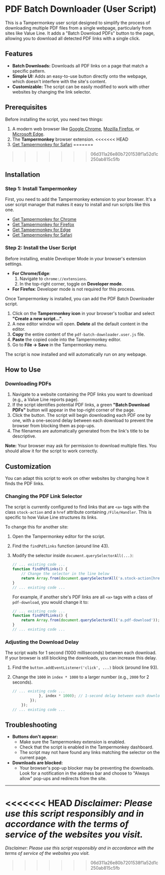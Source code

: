 # PDF Batch Downloader (User Script)

This is a Tampermonkey user script designed to simplify the process of downloading multiple PDF files from a single webpage, particularly from sites like Value Line. It adds a "Batch Download PDFs" button to the page, allowing you to download all detected PDF links with a single click.

## Features

- **Batch Downloads:** Downloads all PDF links on a page that match a specific pattern.
- **Simple UI:** Adds an easy-to-use button directly onto the webpage, which doesn't interfere with the site's content.
- **Customizable:** The script can be easily modified to work with other websites by changing the link selector.

## Prerequisites

Before installing the script, you need two things:
1. A modern web browser like [Google Chrome](https://www.google.com/chrome/), [Mozilla Firefox](https://www.mozilla.org/firefox/new/), or [Microsoft Edge](https://www.microsoft.com/edge).
2. The **Tampermonkey** browser extension.
<<<<<<< HEAD
3. [Get Tampermonkey for Safari](https://apps.apple.com/app/apple-store/id1482490089)
=======
>>>>>>> 06d311a26e80b7201538f1a52d1c250ab815c5fb

## Installation

### Step 1: Install Tampermonkey

First, you need to add the Tampermonkey extension to your browser. It's a user script manager that makes it easy to install and run scripts like this one.

- [Get Tampermonkey for Chrome](https://chrome.google.com/webstore/detail/tampermonkey/dhdgffkkebhmkfjojejmpbldmpobfkfo)
- [Get Tampermonkey for Firefox](https://addons.mozilla.org/en-US/firefox/addon/tampermonkey/)
- [Get Tampermonkey for Edge](https://microsoftedge.microsoft.com/addons/detail/tampermonkey/iikmkjmpaadaobahmlepeloendndfphd)
- [Get Tampermonkey for Safari](https://apps.apple.com/app/apple-store/id1482490089)

### Step 2: Install the User Script

Before installing, enable Developer Mode in your browser's extension settings.

-   **For Chrome/Edge**:
    1.  Navigate to `chrome://extensions`.
    2.  In the top-right corner, toggle on **Developer mode**.
-   **For Firefox**: Developer mode is not required for this process.

Once Tampermonkey is installed, you can add the PDF Batch Downloader script.

1.  Click on the **Tampermonkey icon** in your browser's toolbar and select **"Create a new script..."**.
2.  A new editor window will open. **Delete** all the default content in the editor.
3.  **Copy** the entire content of the `pdf-batch-downloader.user.js` file.
4.  **Paste** the copied code into the Tampermonkey editor.
5.  Go to **File -> Save** in the Tampermonkey menu.

The script is now installed and will automatically run on any webpage.

## How to Use

### Downloading PDFs

1.  Navigate to a website containing the PDF links you want to download (e.g., a Value Line reports page).
2.  If the script identifies potential PDF links, a green **"Batch Download PDFs"** button will appear in the top-right corner of the page.
3.  Click the button. The script will begin downloading each PDF one by one, with a one-second delay between each download to prevent the browser from blocking them as pop-ups.
4.  The filenames are automatically generated from the link's title to be descriptive.

**Note:** Your browser may ask for permission to download multiple files. You should allow it for the script to work correctly.

## Customization

You can adapt this script to work on other websites by changing how it finds the PDF links.

### Changing the PDF Link Selector

The script is currently configured to find links that are `<a>` tags with the class `stock-action` and a `href` attribute containing `/File/Handler`. This is specific to how Value Line structures its links.

To change this for another site:
1.  Open the Tampermonkey editor for the script.
2.  Find the `findPdfLinks` function (around line 43).
3.  Modify the selector inside `document.querySelectorAll(...)`:

    ```javascript
    // ... existing code ...
    function findPdfLinks() {
        // Change the selector in the line below
        return Array.from(document.querySelectorAll('a.stock-action[href*="/File/Handler"]'));
    }
    // ... existing code ...
    ```

    For example, if another site's PDF links are all `<a>` tags with a class of `pdf-download`, you would change it to:

    ```javascript
    // ... existing code ...
    function findPdfLinks() {
        return Array.from(document.querySelectorAll('a.pdf-download'));
    }
    // ... existing code ...
    ```

### Adjusting the Download Delay

The script waits for 1 second (1000 milliseconds) between each download. If your browser is still blocking the downloads, you can increase this delay.

1.  Find the `button.addEventListener('click', ...)` block (around line 93).
2.  Change the `1000` in `index * 1000` to a larger number (e.g., `2000` for 2 seconds).

    ```javascript
    // ... existing code ...
                }, index * 1000); // 1-second delay between each download
            });
        });
    // ... existing code ...
    ```

## Troubleshooting

-   **Buttons don't appear:**
    -   Make sure the Tampermonkey extension is enabled.
    -   Check that the script is enabled in the Tampermonkey dashboard.
    -   The script may not have found any links matching the selector on the current page.
-   **Downloads are blocked:**
    -   Your browser's pop-up blocker may be preventing the downloads. Look for a notification in the address bar and choose to "Always allow" pop-ups and redirects from the site.

---

<<<<<<< HEAD
*Disclaimer: Please use this script responsibly and in accordance with the terms of service of the websites you visit.* 
=======
*Disclaimer: Please use this script responsibly and in accordance with the terms of service of the websites you visit.* 
>>>>>>> 06d311a26e80b7201538f1a52d1c250ab815c5fb
